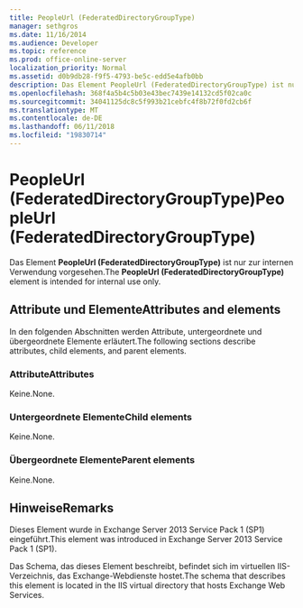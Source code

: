 ```yaml
---
title: PeopleUrl (FederatedDirectoryGroupType)
manager: sethgros
ms.date: 11/16/2014
ms.audience: Developer
ms.topic: reference
ms.prod: office-online-server
localization_priority: Normal
ms.assetid: d0b9db28-f9f5-4793-be5c-edd5e4afb0bb
description: Das Element PeopleUrl (FederatedDirectoryGroupType) ist nur zur internen Verwendung vorgesehen.
ms.openlocfilehash: 368f4a5b4c5b03e43bec7439e14132cd5f02ca0c
ms.sourcegitcommit: 34041125dc8c5f993b21cebfc4f8b72f0fd2cb6f
ms.translationtype: MT
ms.contentlocale: de-DE
ms.lasthandoff: 06/11/2018
ms.locfileid: "19830714"
---
```

# <a name="peopleurl-federateddirectorygrouptype"></a><span data-ttu-id="8b00a-103">PeopleUrl (FederatedDirectoryGroupType)</span><span class="sxs-lookup"><span data-stu-id="8b00a-103">PeopleUrl (FederatedDirectoryGroupType)</span></span>

<span data-ttu-id="8b00a-104">Das Element **PeopleUrl (FederatedDirectoryGroupType)** ist nur zur internen Verwendung vorgesehen.</span><span class="sxs-lookup"><span data-stu-id="8b00a-104">The **PeopleUrl (FederatedDirectoryGroupType)** element is intended for internal use only.</span></span> 

## <a name="attributes-and-elements"></a><span data-ttu-id="8b00a-105">Attribute und Elemente</span><span class="sxs-lookup"><span data-stu-id="8b00a-105">Attributes and elements</span></span>

<span data-ttu-id="8b00a-106">In den folgenden Abschnitten werden Attribute, untergeordnete und übergeordnete Elemente erläutert.</span><span class="sxs-lookup"><span data-stu-id="8b00a-106">The following sections describe attributes, child elements, and parent elements.</span></span>
  
### <a name="attributes"></a><span data-ttu-id="8b00a-107">Attribute</span><span class="sxs-lookup"><span data-stu-id="8b00a-107">Attributes</span></span>

<span data-ttu-id="8b00a-108">Keine.</span><span class="sxs-lookup"><span data-stu-id="8b00a-108">None.</span></span>
  
### <a name="child-elements"></a><span data-ttu-id="8b00a-109">Untergeordnete Elemente</span><span class="sxs-lookup"><span data-stu-id="8b00a-109">Child elements</span></span>

<span data-ttu-id="8b00a-110">Keine.</span><span class="sxs-lookup"><span data-stu-id="8b00a-110">None.</span></span>
  
### <a name="parent-elements"></a><span data-ttu-id="8b00a-111">Übergeordnete Elemente</span><span class="sxs-lookup"><span data-stu-id="8b00a-111">Parent elements</span></span>

<span data-ttu-id="8b00a-112">Keine.</span><span class="sxs-lookup"><span data-stu-id="8b00a-112">None.</span></span>
  
## <a name="remarks"></a><span data-ttu-id="8b00a-113">Hinweise</span><span class="sxs-lookup"><span data-stu-id="8b00a-113">Remarks</span></span>

<span data-ttu-id="8b00a-114">Dieses Element wurde in Exchange Server 2013 Service Pack 1 (SP1) eingeführt.</span><span class="sxs-lookup"><span data-stu-id="8b00a-114">This element was introduced in Exchange Server 2013 Service Pack 1 (SP1).</span></span>
  
<span data-ttu-id="8b00a-115">Das Schema, das dieses Element beschreibt, befindet sich im virtuellen IIS-Verzeichnis, das Exchange-Webdienste hostet.</span><span class="sxs-lookup"><span data-stu-id="8b00a-115">The schema that describes this element is located in the IIS virtual directory that hosts Exchange Web Services.</span></span>
  

